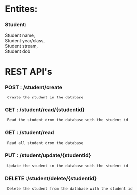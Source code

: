 # Entites:
  
### Student:
   Student name,<br>
   Student year/class,<br>
   Student stream,<br>
   Student dob

# REST API's

### POST : /student/create 
     Create the student in the database 
### GET : /student/read/{studentid}
     Read the student drom the database with the student id 
### GET : /student/read<br>
     Read all student drom the database
### PUT : /student/update/{studentid}<br>
     Update the student in the database with the student id
### DELETE :/student/delete/{studentid}<br>
     Delete the student from the database with the student id

   

